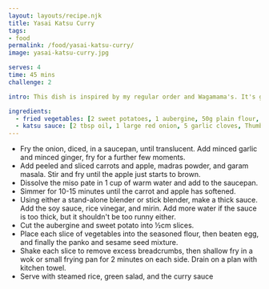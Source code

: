 ```yaml
---
layout: layouts/recipe.njk
title: Yasai Katsu Curry
tags:
- food
permalink: /food/yasai-katsu-curry/
image: yasai-katsu-curry.jpg

serves: 4
time: 45 mins
challenge: 2

intro: This dish is inspired by my regular order and Wagamama's. It's got a Japanese flair to it, but it's most certainly a British twist to the style of cuisine. This is a crowd pleaser, it's an easy dish, and even the kids will enjoy these veggies!

ingredients:
  - fried vegetables: [2 sweet potatoes, 1 aubergine, 50g plain flour, 1 egg, 100g panko breadcrumbs, 2 tbsp sesame seeds, salt & pepper]
  - katsu sauce: [2 tbsp oil, 1 large red onion, 5 garlic cloves, Thumb sized piece of ginger, 2 medium carrots, ½ Granny smith apple, 1 tbsp white miso paste, 4 tsp madras curry powder, 1 tsp garam masala, 4 tsp soy sauce, 2 tsp rice vinegar, 2 tsp mirin]
---
```

- Fry the onion, diced, in a saucepan, until translucent. Add minced garlic and minced ginger, fry for a further few moments.
- Add peeled and sliced carrots and apple, madras powder, and garam masala. Stir and fry until the apple just starts to brown.
- Dissolve the miso pate in 1 cup of warm water and add to the saucepan.
- Simmer for 10-15 minutes until the carrot and apple has softened.
- Using either a stand-alone blender or stick blender, make a thick sauce. Add the soy sauce, rice vinegar, and mirin. Add more water if the sauce is too thick, but it shouldn't be too runny either.
- Cut the aubergine and sweet potato into ½cm slices.
- Place each slice of vegetables into the seasoned flour, then beaten egg, and finally the panko and sesame seed mixture.
- Shake each slice to remove excess breadcrumbs, then shallow fry in a wok or small frying pan for 2 minutes on each side. Drain on a plan with kitchen towel.
- Serve with steamed rice, green salad, and the curry sauce
